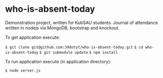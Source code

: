 who-is-absent-today
===================

Demonstration project, written for KubSAU students. Journal of attendance written in nodejs via MongoDB, bootstrap and knockout.

To get application execute:

```$ git clone git@github.com:39dotyt/who-is-absent-today.git```
```$ cd who-is-absent-today```
```$ git submodule update```
```$ npm install```

To run application execute (in application directory):

```$ node server.js```
